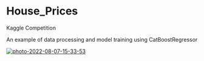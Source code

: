 # House_Prices
Kaggle Competition

An example of data processing and model training using CatBoostRegressor

<a href="https://ibb.co/71Z5wHb"><img src="https://i.ibb.co/9r1LFJG/photo-2022-08-07-15-33-53.jpg" alt="photo-2022-08-07-15-33-53" border="0"></a>
